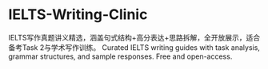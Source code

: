 # IELTS-Writing-Clinic
IELTS写作真题讲义精选，涵盖句式结构+高分表达+思路拆解，全开放展示，适合备考Task 2与学术写作训练。 Curated IELTS writing guides with task analysis, grammar structures, and sample responses. Free and open-access.
